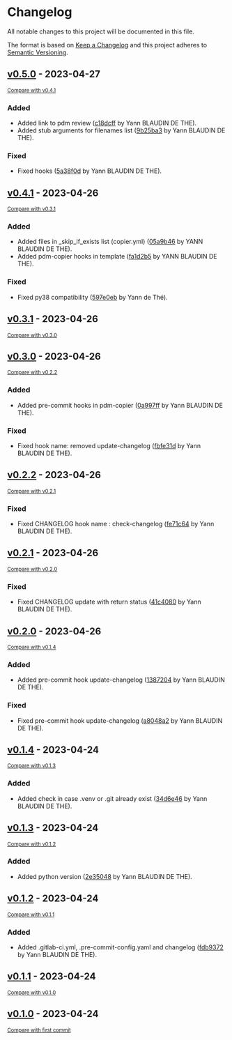 # Changelog

All notable changes to this project will be documented in this file.

The format is based on [Keep a Changelog](http://keepachangelog.com/en/1.0.0/)
and this project adheres to [Semantic Versioning](http://semver.org/spec/v2.0.0.html).

<!-- insertion marker -->
## [v0.5.0](https://gitlab.com/ydethe/pdm-copier/tags/v0.5.0) - 2023-04-27

<small>[Compare with v0.4.1](https://gitlab.com/ydethe/pdm-copier/compare/v0.4.1...v0.5.0)</small>

### Added

- Added link to pdm review ([c18dcff](https://gitlab.com/ydethe/pdm-copier/commit/c18dcfff48d65ab474758fb7942d6fdd21373c7f) by Yann BLAUDIN DE THE).
- Added stub arguments for filenames list ([9b25ba3](https://gitlab.com/ydethe/pdm-copier/commit/9b25ba3cdbfb68091b89463049914e8ce93cd4d2) by Yann BLAUDIN DE THE).

### Fixed

- Fixed hooks ([5a38f0d](https://gitlab.com/ydethe/pdm-copier/commit/5a38f0d74f52e95efce9e675dab1fdb0407d64b5) by Yann BLAUDIN DE THE).

## [v0.4.1](https://gitlab.com/ydethe/pdm-copier/tags/v0.4.1) - 2023-04-26

<small>[Compare with v0.3.1](https://gitlab.com/ydethe/pdm-copier/compare/v0.3.1...v0.4.1)</small>

### Added

- Added files in _skip_if_exists list (copier.yml) ([05a9b46](https://gitlab.com/ydethe/pdm-copier/commit/05a9b467f19f47761bf2c13e3c2fc357f2dfdaa9) by YANN BLAUDIN DE THE).
- Added pdm-copier hooks in template ([fa1d2b5](https://gitlab.com/ydethe/pdm-copier/commit/fa1d2b57add6ef0a5ccd31541d560cdd98f3fb71) by YANN BLAUDIN DE THE).

### Fixed

- Fixed py38 compatibility ([597e0eb](https://gitlab.com/ydethe/pdm-copier/commit/597e0eb68817d14e19b5b909387597eb1de2bc66) by Yann de Thé).

## [v0.3.1](https://gitlab.com/ydethe/pdm-copier/tags/v0.3.1) - 2023-04-26

<small>[Compare with v0.3.0](https://gitlab.com/ydethe/pdm-copier/compare/v0.3.0...v0.3.1)</small>

## [v0.3.0](https://gitlab.com/ydethe/pdm-copier/tags/v0.3.0) - 2023-04-26

<small>[Compare with v0.2.2](https://gitlab.com/ydethe/pdm-copier/compare/v0.2.2...v0.3.0)</small>

### Added

- Added pre-commit hooks in pdm-copier ([0a997ff](https://gitlab.com/ydethe/pdm-copier/commit/0a997ff12d28d4420cea4bea7bc55fc74d1c18b1) by Yann BLAUDIN DE THE).

### Fixed

- Fixed hook name: removed update-changelog ([fbfe31d](https://gitlab.com/ydethe/pdm-copier/commit/fbfe31d07fece345f58e4f1c0964a8f29935cc8a) by Yann BLAUDIN DE THE).

## [v0.2.2](https://gitlab.com/ydethe/pdm-copier/tags/v0.2.2) - 2023-04-26

<small>[Compare with v0.2.1](https://gitlab.com/ydethe/pdm-copier/compare/v0.2.1...v0.2.2)</small>

### Fixed

- Fixed CHANGELOG hook name : check-changelog ([fe71c64](https://gitlab.com/ydethe/pdm-copier/commit/fe71c64a121d050dd57b935366b38749b9d4a4c1) by Yann BLAUDIN DE THE).

## [v0.2.1](https://gitlab.com/ydethe/pdm-copier/tags/v0.2.1) - 2023-04-26

<small>[Compare with v0.2.0](https://gitlab.com/ydethe/pdm-copier/compare/v0.2.0...v0.2.1)</small>

### Fixed

- Fixed CHANGELOG update with return status ([41c4080](https://gitlab.com/ydethe/pdm-copier/commit/41c408074844366652e0bf1a4af7a22d1d85ccd9) by Yann BLAUDIN DE THE).

## [v0.2.0](https://gitlab.com/ydethe/pdm-copier/tags/v0.2.0) - 2023-04-26

<small>[Compare with v0.1.4](https://gitlab.com/ydethe/pdm-copier/compare/v0.1.4...v0.2.0)</small>

### Added

- Added pre-commit hook update-changelog ([1387204](https://gitlab.com/ydethe/pdm-copier/commit/1387204b002a0c03fecd174ce9fd4cef5db9dcfd) by Yann BLAUDIN DE THE).

### Fixed

- Fixed pre-commit hook update-changelog ([a8048a2](https://gitlab.com/ydethe/pdm-copier/commit/a8048a25bfb16142ba968ebbbe5f91050535fbf7) by Yann BLAUDIN DE THE).

## [v0.1.4](https://gitlab.com/ydethe/pdm-copier/tags/v0.1.4) - 2023-04-24

<small>[Compare with v0.1.3](https://gitlab.com/ydethe/pdm-copier/compare/v0.1.3...v0.1.4)</small>

### Added

- Added check in case .venv or .git already exist ([34d6e46](https://gitlab.com/ydethe/pdm-copier/commit/34d6e46abaab0857ef7f8d745bda584d73b33f9c) by Yann BLAUDIN DE THE).

## [v0.1.3](https://gitlab.com/ydethe/pdm-copier/tags/v0.1.3) - 2023-04-24

<small>[Compare with v0.1.2](https://gitlab.com/ydethe/pdm-copier/compare/v0.1.2...v0.1.3)</small>

### Added

- Added python version ([2e35048](https://gitlab.com/ydethe/pdm-copier/commit/2e35048579beb9d4ed97faf3cf9b05e69372d058) by Yann BLAUDIN DE THE).

## [v0.1.2](https://gitlab.com/ydethe/pdm-copier/tags/v0.1.2) - 2023-04-24

<small>[Compare with v0.1.1](https://gitlab.com/ydethe/pdm-copier/compare/v0.1.1...v0.1.2)</small>

### Added

- Added .gitlab-ci.yml, .pre-commit-config.yaml and changelog ([fdb9372](https://gitlab.com/ydethe/pdm-copier/commit/fdb93727382a46c91070670ad5fb3ac6e60b4587) by Yann BLAUDIN DE THE).

## [v0.1.1](https://gitlab.com/ydethe/pdm-copier/tags/v0.1.1) - 2023-04-24

<small>[Compare with v0.1.0](https://gitlab.com/ydethe/pdm-copier/compare/v0.1.0...v0.1.1)</small>

## [v0.1.0](https://gitlab.com/ydethe/pdm-copier/tags/v0.1.0) - 2023-04-24

<small>[Compare with first commit](https://gitlab.com/ydethe/pdm-copier/compare/bbc7b0da24860e45e30d01ea49f5713b79b4f43e...v0.1.0)</small>

